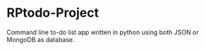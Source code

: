 # RPtodo-Project
Command line to-do list app written in python using both JSON or MongoDB as database.
